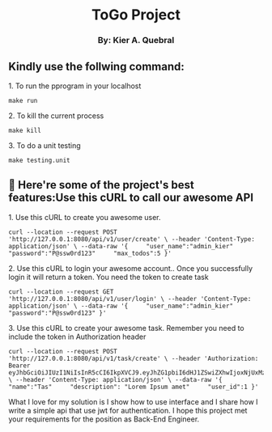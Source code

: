 <h1 align="center" id="title">ToGo Project</h1>
<h3 align="center" id="title">By: Kier A. Quebral</h3>

<h2>Kindly use the follwing command:</h2>

<p>1. To run the pprogram in your localhost</p>

```
make run
```

<p>2. To kill the current process</p>

```
make kill
```

<p>3. To do a unit testing</p>

```
make testing.unit
```

<h2>🧐 Here're some of the project's best features:Use this cURL to call our awesome API</h2>

<p>1. Use this cURL to create you awesome user.</p>

```
curl --location --request POST 'http://127.0.0.1:8080/api/v1/user/create' \ --header 'Content-Type: application/json' \ --data-raw '{     "user_name":"admin_kier"     "password":"P@ssw0rd123"     "max_todos":5 }'
```

<p>2. Use this cURL to login your awesome account.. Once you successfully login it will return a token. You need the token to create task</p>

```
curl --location --request GET 'http://127.0.0.1:8080/api/v1/user/login' \ --header 'Content-Type: application/json' \ --data-raw '{     "user_name":"admin_kier"     "password":"P@ssw0rd123" }'
```

<p>3. Use this cURL to create your awesome task. Remember you need to include the token in Authorization header</p>

```
curl --location --request POST 'http://127.0.0.1:8080/api/v1/task/create' \ --header 'Authorization: Bearer eyJhbGciOiJIUzI1NiIsInR5cCI6IkpXVCJ9.eyJhZG1pbiI6dHJ1ZSwiZXhwIjoxNjUxMzAyNTE4LCJpZGVudGl0eSI6ImFkbWluX2tpZXIifQ._0VN84kMSuLFgBzZRwRoLVlVrmj_2GCKEJQ4t2bjlnE' \ --header 'Content-Type: application/json' \ --data-raw '{     "name":"Tas"     "description": "Lorem Ipsum amet"     "user_id":1 }'
```

<p>What I love for my solution is I show how to use interface and I share how I write a simple api that use jwt for authentication. I hope this project met your requirements for the position as Back-End Engineer. </p>

